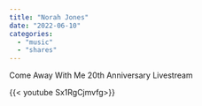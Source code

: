 ```yaml
---
title: "Norah Jones"
date: "2022-06-10"
categories:
  - "music"
  - "shares"
---
```


Come Away With Me 20th Anniversary Livestream

<div style="width: 70vw;">{{< youtube Sx1RgCjmvfg>}}</div>
